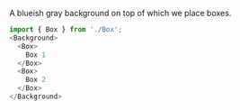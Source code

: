 A blueish gray background on top of which we place boxes.

```js
import { Box } from './Box';
<Background>
  <Box>
    Box 1
  </Box>
  <Box>
    Box 2
  </Box>
</Background>
```